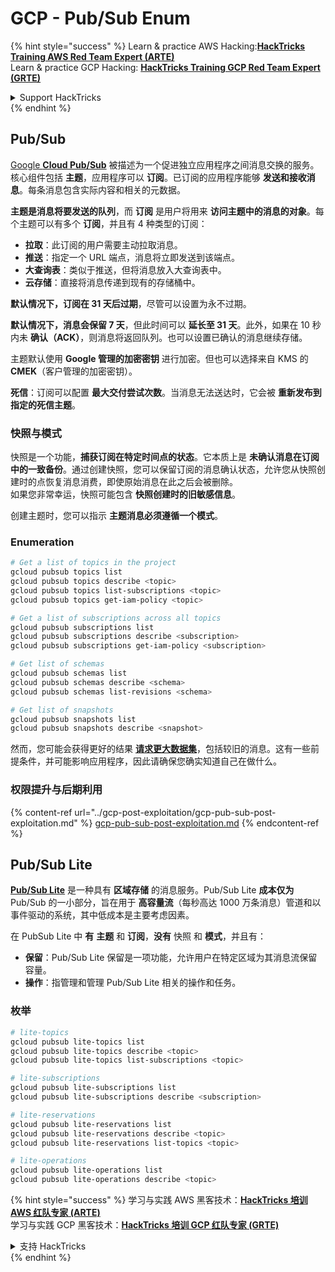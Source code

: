 # GCP - Pub/Sub Enum

{% hint style="success" %}
Learn & practice AWS Hacking:<img src="../../../.gitbook/assets/image (1).png" alt="" data-size="line">[**HackTricks Training AWS Red Team Expert (ARTE)**](https://training.hacktricks.xyz/courses/arte)<img src="../../../.gitbook/assets/image (1).png" alt="" data-size="line">\
Learn & practice GCP Hacking: <img src="../../../.gitbook/assets/image (2).png" alt="" data-size="line">[**HackTricks Training GCP Red Team Expert (GRTE)**<img src="../../../.gitbook/assets/image (2).png" alt="" data-size="line">](https://training.hacktricks.xyz/courses/grte)

<details>

<summary>Support HackTricks</summary>

* Check the [**subscription plans**](https://github.com/sponsors/carlospolop)!
* **Join the** 💬 [**Discord group**](https://discord.gg/hRep4RUj7f) or the [**telegram group**](https://t.me/peass) or **follow** us on **Twitter** 🐦 [**@hacktricks\_live**](https://twitter.com/hacktricks\_live)**.**
* **Share hacking tricks by submitting PRs to the** [**HackTricks**](https://github.com/carlospolop/hacktricks) and [**HackTricks Cloud**](https://github.com/carlospolop/hacktricks-cloud) github repos.

</details>
{% endhint %}

## Pub/Sub <a href="#reviewing-cloud-pubsub" id="reviewing-cloud-pubsub"></a>

[Google **Cloud Pub/Sub**](https://cloud.google.com/pubsub/) 被描述为一个促进独立应用程序之间消息交换的服务。核心组件包括 **主题**，应用程序可以 **订阅**。已订阅的应用程序能够 **发送和接收消息**。每条消息包含实际内容和相关的元数据。

**主题是消息将要发送的队列**，而 **订阅** 是用户将用来 **访问主题中的消息的对象**。每个主题可以有多个 **订阅**，并且有 4 种类型的订阅：

* **拉取**：此订阅的用户需要主动拉取消息。
* **推送**：指定一个 URL 端点，消息将立即发送到该端点。
* **大查询表**：类似于推送，但将消息放入大查询表中。
* **云存储**：直接将消息传递到现有的存储桶中。

**默认情况下，订阅在 31 天后过期**，尽管可以设置为永不过期。

**默认情况下，消息会保留 7 天**，但此时间可以 **延长至 31 天**。此外，如果在 10 秒内未 **确认（ACK）**，则消息将返回队列。也可以设置已确认的消息继续存储。

主题默认使用 **Google 管理的加密密钥** 进行加密。但也可以选择来自 KMS 的 **CMEK**（客户管理的加密密钥）。

**死信**：订阅可以配置 **最大交付尝试次数**。当消息无法送达时，它会被 **重新发布到指定的死信主题**。

### 快照与模式

快照是一个功能，**捕获订阅在特定时间点的状态**。它本质上是 **未确认消息在订阅中的一致备份**。通过创建快照，您可以保留订阅的消息确认状态，允许您从快照创建时的点恢复消息消费，即使原始消息在此之后会被删除。\
如果您非常幸运，快照可能包含 **快照创建时的旧敏感信息**。

创建主题时，您可以指示 **主题消息必须遵循一个模式**。

### Enumeration
```bash
# Get a list of topics in the project
gcloud pubsub topics list
gcloud pubsub topics describe <topic>
gcloud pubsub topics list-subscriptions <topic>
gcloud pubsub topics get-iam-policy <topic>

# Get a list of subscriptions across all topics
gcloud pubsub subscriptions list
gcloud pubsub subscriptions describe <subscription>
gcloud pubsub subscriptions get-iam-policy <subscription>

# Get list of schemas
gcloud pubsub schemas list
gcloud pubsub schemas describe <schema>
gcloud pubsub schemas list-revisions <schema>

# Get list of snapshots
gcloud pubsub snapshots list
gcloud pubsub snapshots describe <snapshot>
```
然而，您可能会获得更好的结果 [**请求更大数据集**](https://cloud.google.com/pubsub/docs/replay-overview)，包括较旧的消息。这有一些前提条件，并可能影响应用程序，因此请确保您确实知道自己在做什么。

### 权限提升与后期利用

{% content-ref url="../gcp-post-exploitation/gcp-pub-sub-post-exploitation.md" %}
[gcp-pub-sub-post-exploitation.md](../gcp-post-exploitation/gcp-pub-sub-post-exploitation.md)
{% endcontent-ref %}

## Pub/Sub Lite

[**Pub/Sub Lite**](https://cloud.google.com/pubsub/docs/choosing-pubsub-or-lite) 是一种具有 **区域存储** 的消息服务。Pub/Sub Lite **成本仅为** Pub/Sub 的一小部分，旨在用于 **高容量流**（每秒高达 1000 万条消息）管道和以事件驱动的系统，其中低成本是主要考虑因素。

在 PubSub Lite 中 **有** **主题** 和 **订阅**，**没有** 快照 和 **模式**，并且有：

* **保留**：Pub/Sub Lite 保留是一项功能，允许用户在特定区域为其消息流保留容量。
* **操作**：指管理和管理 Pub/Sub Lite 相关的操作和任务。

### 枚举
```bash
# lite-topics
gcloud pubsub lite-topics list
gcloud pubsub lite-topics describe <topic>
gcloud pubsub lite-topics list-subscriptions <topic>

# lite-subscriptions
gcloud pubsub lite-subscriptions list
gcloud pubsub lite-subscriptions describe <subscription>

# lite-reservations
gcloud pubsub lite-reservations list
gcloud pubsub lite-reservations describe <topic>
gcloud pubsub lite-reservations list-topics <topic>

# lite-operations
gcloud pubsub lite-operations list
gcloud pubsub lite-operations describe <topic>
```
{% hint style="success" %}
学习与实践 AWS 黑客技术：<img src="../../../.gitbook/assets/image (1).png" alt="" data-size="line">[**HackTricks 培训 AWS 红队专家 (ARTE)**](https://training.hacktricks.xyz/courses/arte)<img src="../../../.gitbook/assets/image (1).png" alt="" data-size="line">\
学习与实践 GCP 黑客技术：<img src="../../../.gitbook/assets/image (2).png" alt="" data-size="line">[**HackTricks 培训 GCP 红队专家 (GRTE)**<img src="../../../.gitbook/assets/image (2).png" alt="" data-size="line">](https://training.hacktricks.xyz/courses/grte)

<details>

<summary>支持 HackTricks</summary>

* 查看 [**订阅计划**](https://github.com/sponsors/carlospolop)!
* **加入** 💬 [**Discord 群组**](https://discord.gg/hRep4RUj7f) 或 [**Telegram 群组**](https://t.me/peass) 或 **关注** 我们的 **Twitter** 🐦 [**@hacktricks\_live**](https://twitter.com/hacktricks\_live)**.**
* **通过向** [**HackTricks**](https://github.com/carlospolop/hacktricks) 和 [**HackTricks Cloud**](https://github.com/carlospolop/hacktricks-cloud) GitHub 仓库提交 PR 来分享黑客技巧。

</details>
{% endhint %}
